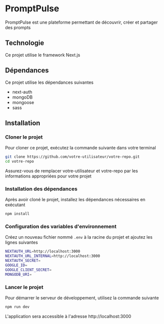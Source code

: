 # PromptPulse

PromptPulse est une plateforme permettant de découvrir, créer et partager des prompts

## Technologie

Ce projet utilise le framework Next.js

## Dépendances

Ce projet utilise les dépendances suivantes

- next-auth
- mongoDB
- mongoose
- sass

## Installation

### Cloner le projet

Pour cloner ce projet, exécutez la commande suivante dans votre terminal

```bash
git clone https://github.com/votre-utilisateur/votre-repo.git
cd votre-repo
```

Assurez-vous de remplacer votre-utilisateur et votre-repo par les informations appropriées pour votre projet

### Installation des dépendances

Après avoir cloné le projet, installez les dépendances nécessaires en exécutant

```bash
npm install
```

### Configuration des variables d'environnement

Créez un nouveau fichier nommé `.env` à la racine du projet et ajoutez les lignes suivantes

```bash
NEXTAUTH_URL=http://localhost:3000
NEXTAUTH_URL_INTERNAL=http://localhost:3000
NEXTAUTH_SECRET=
GOOGLE_ID=
GOOGLE_CLIENT_SECRET=
MONGODB_URI=
```

### Lancer le projet

Pour démarrer le serveur de développement, utilisez la commande suivante

```bash
npm run dev
```

L'application sera accessible à l'adresse http://localhost:3000
